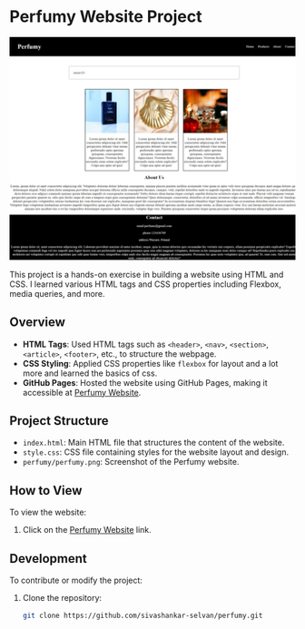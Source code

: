 # Perfumy Website Project

![Perfumy Website](perfumy.png)

This project is a hands-on exercise in building a website using HTML and CSS. I learned various HTML tags and CSS properties including Flexbox, media queries, and more.

## Overview

- **HTML Tags**: Used HTML tags such as `<header>`, `<nav>`, `<section>`, `<article>`, `<footer>`, etc., to structure the webpage.
- **CSS Styling**: Applied CSS properties like `flexbox` for layout and a lot more and learned the basics of css.
- **GitHub Pages**: Hosted the website using GitHub Pages, making it accessible at [Perfumy Website](https://sivashankar-selvan.github.io/perfumy/).

## Project Structure

- `index.html`: Main HTML file that structures the content of the website.
- `style.css`: CSS file containing styles for the website layout and design.
- `perfumy/perfumy.png`: Screenshot of the Perfumy website.

## How to View

To view the website:
1. Click on the [Perfumy Website](https://sivashankar-selvan.github.io/perfumy/) link.

## Development

To contribute or modify the project:
1. Clone the repository:
   ```bash
   git clone https://github.com/sivashankar-selvan/perfumy.git
